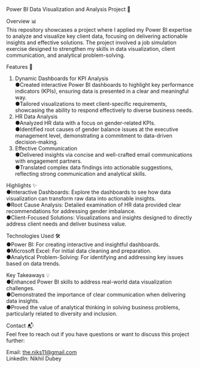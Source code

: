 Power BI Data Visualization and Analysis Project 🚀

Overview 📊 <br> 
This repository showcases a project where I applied my Power BI expertise to analyze and visualize key client data, focusing on delivering actionable insights and effective solutions. The project involved a job simulation exercise designed to strengthen my skills in data visualization, client communication, and analytical problem-solving.

Features 🌟 <br>
1. Dynamic Dashboards for KPI Analysis <br> 
●Created interactive Power BI dashboards to highlight key performance indicators (KPIs), ensuring data is presented in a clear and meaningful way. <br>
●Tailored visualizations to meet client-specific requirements, showcasing the ability to respond effectively to diverse business needs.
2. HR Data Analysis <br>
●Analyzed HR data with a focus on gender-related KPIs. <br>
●Identified root causes of gender balance issues at the executive management level, demonstrating a commitment to data-driven decision-making. <br>
3. Effective Communication <br>
●Delivered insights via concise and well-crafted email communications with engagement partners. <br>
●Translated complex data findings into actionable suggestions, reflecting strong communication and analytical skills. <br>

Highlights ✨ <br>
●Interactive Dashboards: Explore the dashboards to see how data visualization can transform raw data into actionable insights. <br>
●Root Cause Analysis: Detailed examination of HR data provided clear recommendations for addressing gender imbalance. <br>
●Client-Focused Solutions: Visualizations and insights designed to directly address client needs and deliver business value. <br>

Technologies Used 🛠️ <br>
●Power BI: For creating interactive and insightful dashboards. <br>
●Microsoft Excel: For initial data cleaning and preparation. <br>
●Analytical Problem-Solving: For identifying and addressing key issues based on data trends. <br>

Key Takeaways 💡 <br>
●Enhanced Power BI skills to address real-world data visualization challenges. <br>
●Demonstrated the importance of clear communication when delivering data insights. <br>
●Proved the value of analytical thinking in solving business problems, particularly related to diversity and inclusion. <br>

Contact 📬 <br>
Feel free to reach out if you have questions or want to discuss this project further: <br>

Email: the.niks11@gmail.com <br>
LinkedIn: Nikhil Dubey







